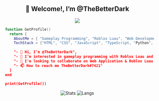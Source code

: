 <h2 align="center">👋 Welcome!, I’m @TheBetterDark</h2>
<p>
  <p align="center">
    <img src="https://skillicons.dev/icons?i=html,css,lua,js,ts,py,mysql,mongodb"/>
  </p>
</p>

```lua
  function GetProfile()
    return {
      AboutMe = { "Gameplay Programming", "Roblox Luau", "Web Development" },
      TechStack = {"HTML", "CSS", "JavaScript", "TypeScript, "Python", "Lua", "MySQL", "MongoDB"},
      
      "- 👋 Hi, I’m @TheBetterDark",
      "- 👀 I’m interested in gameplay programming with Roblox Luau and web development",
      "- 💞️ I'm looking to collaborate on Web Application & Roblox Luau projects",
      "- 📫 How to reach me TheBetterDark#7421"
    }
  end
   
  print(GetProfile())
```
<div align="center">
  <img valign="top" alt="Stats" src="https://github-readme-stats.vercel.app/api?username=TheBetterDark&count_private=true&theme=transparent&hide_border=true" style="padding-riight:20px" />
  <img alt="Langs" src="https://github-readme-stats.vercel.app/api/top-langs/?username=TheBetterDark&theme=transparent&hide_border=true" />
</div>
